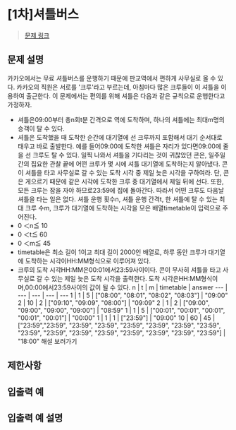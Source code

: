 # [1차]셔틀버스

> [문제 링크](https://school.programmers.co.kr/learn/courses/30/lessons/17678)

## 문제 설명
카카오에서는 무료 셔틀버스를 운행하기 때문에 판교역에서 편하게 사무실로 올 수 있다. 카카오의 직원은 서로를 '크루'라고 부르는데, 아침마다 많은 크루들이 이 셔틀을 이용하여 출근한다.
이 문제에서는 편의를 위해 셔틀은 다음과 같은 규칙으로 운행한다고 가정하자.
- 셔틀은09:00부터 총n회t분 간격으로 역에 도착하며, 하나의 셔틀에는 최대m명의 승객이 탈 수 있다.
- 셔틀은 도착했을 때 도착한 순간에 대기열에 선 크루까지 포함해서 대기 순서대로 태우고 바로 출발한다. 예를 들어09:00에 도착한 셔틀은 자리가 있다면09:00에 줄을 선 크루도 탈 수 있다.
일찍 나와서 셔틀을 기다리는 것이 귀찮았던 콘은, 일주일간의 집요한 관찰 끝에 어떤 크루가 몇 시에 셔틀 대기열에 도착하는지 알아냈다. 콘이 셔틀을 타고 사무실로 갈 수 있는 도착 시각 중 제일 늦은 시각을 구하여라.
단, 콘은 게으르기 때문에 같은 시각에 도착한 크루 중 대기열에서 제일 뒤에 선다. 또한, 모든 크루는 잠을 자야 하므로23:59에 집에 돌아간다. 따라서 어떤 크루도 다음날 셔틀을 타는 일은 없다.
셔틀 운행 횟수n, 셔틀 운행 간격t, 한 셔틀에 탈 수 있는 최대 크루 수m, 크루가 대기열에 도착하는 시각을 모은 배열timetable이 입력으로 주어진다.
- 0 ＜n≦ 10
- 0 ＜t≦ 60
- 0 ＜m≦ 45
- timetable은 최소 길이 1이고 최대 길이 2000인 배열로, 하루 동안 크루가 대기열에 도착하는 시각이HH:MM형식으로 이루어져 있다.
- 크루의 도착 시각HH:MM은00:01에서23:59사이이다.
콘이 무사히 셔틀을 타고 사무실로 갈 수 있는 제일 늦은 도착 시각을 출력한다. 도착 시각은HH:MM형식이며,00:00에서23:59사이의 값이 될 수 있다.
n | t | m | timetable | answer
--- | --- | --- | --- | ---
1 | 1 | 5 | ["08:00", "08:01", "08:02", "08:03"] | "09:00"
2 | 10 | 2 | ["09:10", "09:09", "08:00"] | "09:09"
2 | 1 | 2 | ["09:00", "09:00", "09:00", "09:00"] | "08:59"
1 | 1 | 5 | ["00:01", "00:01", "00:01", "00:01", "00:01"] | "00:00"
1 | 1 | 1 | ["23:59"] | "09:00"
10 | 60 | 45 | ["23:59","23:59", "23:59", "23:59", "23:59", "23:59", "23:59", "23:59", "23:59", "23:59", "23:59", "23:59", "23:59", "23:59", "23:59", "23:59"] | "18:00"
해설 보러가기

## 제한사항


## 입출력 예


## 입출력 예 설명

